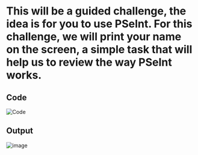 # This will be a guided challenge, the idea is for you to use PSeInt. For this challenge, we will print your name on the screen, a simple task that will help us to review the way PSeInt works.


## Code
![Code](https://user-images.githubusercontent.com/98846377/204708835-77100c36-3e75-4b3f-ac1f-2e3825336aef.png)

## Output

![image](https://user-images.githubusercontent.com/98846377/204708945-9ae2c3a3-ec73-429f-8ec2-a834d9584b18.png)
